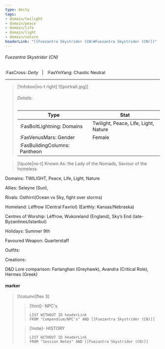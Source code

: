 ```yaml
---
type: deity
tags:
- domain/twilight
- domain/peace
- domain/life
- domain/light
- domain/nature
headerLink: "[[Fuezantra Skystrider (CN)#Fuezantra Skystrider (CN)]]"
---
```


###### Fuezantra Skystrider (CN)
<span class="sub2">:FasCross: *Deity* &nbsp; | &nbsp; :FasYinYang: Chaotic Neutral</span>
___

> [!infobox|no-t right]
> ![[portrait.jpg]]
> ###### Details:
> | Type | Stat |
> | ---- | ---- |
> | :FasBoltLightning: Domains | Twilight, Peace, Life, Light, Nature |
> | :FasVenusMars: Gender | Female |
> | :FasBuildingColumns: Pantheon |  |

> [!quote|no-t]
>Known As: the Lady of the Nomads, Saviour of the homeless 

Domains: TWILIGHT, Peace, Life, Light, Nature

Allies: Seleyne (Sun),

Rivals: Osthirri(Ocean vs Sky, fight over storms)

Homeland: Léffrow (Central Favriol) (Earthly: Kansas/Nebraska)

Centres of Worship: Léffrow, Wukoreland (England), Sky’s End (late-Byzantines/Istanbul)

Holidays: Summer 9th 

Favoured Weapon: Quarterstaff

Outfits: 

Creations: 

D&D Lore comparison: Farlanghan (Greyhawk), Avandra (Critical Role),  Hermes (Greek)

#### marker
> [!column|flex 3]
>> [!hint]-  NPC's
>>```dataview
>>LIST WITHOUT ID headerLink
>>FROM "Compendium/NPC's" AND [[Fuezantra Skystrider (CN)]] 
>
>>[!note]- HISTORY
>>```dataview
>>LIST WITHOUT ID headerLink
>>FROM "Session Notes" AND [[Fuezantra Skystrider (CN)]]